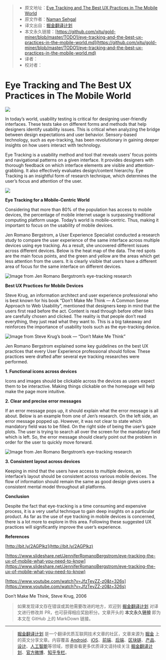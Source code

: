 > * 原文地址：[Eye Tracking and The Best UX Practices in The Mobile World](https://medium.com/nyc-design/eye-tracking-and-the-best-ux-practices-in-the-mobile-world-a101f67f20dd)
> * 原文作者：[Naman Sehgal](https://medium.com/@sehgal.naman)
> * 译文出自：[掘金翻译计划](https://github.com/xitu/gold-miner)
> * 本文永久链接：[https://github.com/xitu/gold-miner/blob/master/TODO1/eye-tracking-and-the-best-ux-practices-in-the-mobile-world.md](https://github.com/xitu/gold-miner/blob/master/TODO1/eye-tracking-and-the-best-ux-practices-in-the-mobile-world.md)
> * 译者：
> * 校对者：

# Eye Tracking and The Best UX Practices in The Mobile World

![](https://cdn-images-1.medium.com/max/2000/1*spEmZXSrMLBkTQFEQY-jVA.jpeg)

In today’s world, usability testing is critical for designing user-friendly interfaces. These tests take on different forms and methods that help designers identify usability issues. This is critical when analyzing the bridge between design expectations and user behavior. Sensory-based technology, such as eye-tracking, has been revolutionary in gaining deeper insights on how users interact with technology.

Eye Tracking is a usability method and tool that reveals users’ focus points and navigational patterns on a given interface. It provides designers with thorough feedback on which interface elements are visible and attention-grabbing. It also effectively evaluates design/content hierarchy. Eye Tracking is an insightful form of research technique, which determines the user’s focus and attention of the user.

![](https://cdn-images-1.medium.com/max/2000/1*sAtbUAIscKdVhVOoV6J1BA.jpeg)

**Eye Tracking for a Mobile-Centric World**

Considering that more than 80% of the population has access to mobile devices, the percentage of mobile internet usage is surpassing traditional computing platform usage. Today’s world is mobile-centric. Thus, making it important to focus on the usability of mobile devices.

Jen Romano Bergstrom, a User Experience Specialist conducted a research study to compare the user experience of the same interface across multiple devices using eye tracking. As a result, she uncovered different issues across different devices. Below is the heat map of the data. The red spots are the main focus points, and the green and yellow are the areas which get less attention from the users. It is clearly visible that users have a different area of focus for the same interface on different devices.

![**Image from Jen Romano Bergstrom’s eye-tracking research**](https://cdn-images-1.medium.com/max/3924/1*hoCe7meUocl79e7ZairBNg.jpeg)

**Best UX Practices for Mobile Devices**

Steve Krug, an information architect and user experience professional who is best known for his book “Don’t Make Me Think — A Common Sense Approach to Web Usability”, mentioned that designers keep in mind that the users first read before the act. Content is read through before other links are carefully chosen and clicked. The reality is that people don’t read everything, they just read what they want to. This is a big takeaway and reinforces the importance of usability tools such as the eye-tracking device.

![**Image from Steve Krug’s book — “Don’t Make Me Think”**](https://cdn-images-1.medium.com/max/2000/1*YHZz6pAqHABKtVVsrhLwJg.jpeg)

Jen Romano Bergstrom explained some key guidelines on the best UX practices that every User Experience professional should follow. These practices were drafted after several eye tracking researches were performed.

**1. Functional icons across devices**

Icons and images should be clickable across the devices as users expect them to be interactive. Making things clickable on the homepage will help make the page more intuitive.

**2. Clear and precise error messages**

If an error message pops up, it should explain what the error message is all about. Below is an example from one of Jen’s research. On the left side, an error message popped up. However, it was not clear to state which mandatory field was to be filled. On the right side of being the user’s gaze plots. The user is trying to search all over the screen for the mandatory field which is left. So, the error message should clearly point out the problem in order for the user to quickly move forward.

![**Image from Jen Romano Bergstrom’s eye-tracking research**](https://cdn-images-1.medium.com/max/2688/1*D4lUGwQswG5pSr9uwIf-Xg.png)

**3. Consistent layout across devices**

Keeping in mind that the users have access to multiple devices, an interface’s layout should be consistent across various mobile devices. The flow of information should remain the same as good design gives users a consistent mental model throughout all platforms.

**Conclusion**

Despite the fact that eye-tracking is a time consuming and expensive process, it is a very useful technique to gain deep insights on a particular product. As far as the use of eye tracking in mobile devices is concerned, there is a lot more to explore in this area. Following these suggested UX practices will significantly improve the user’s experience.

**References**

[http://bit.ly/2AGPlkz](http://bit.ly/2AGPlkz)

[https://www.slideshare.net/JenniferRomanoBergstrom/eye-tracking-the-ux-of-mobile-what-you-need-to-know](https://www.slideshare.net/JenniferRomanoBergstrom/eye-tracking-the-ux-of-mobile-what-you-need-to-know)

[https://www.youtube.com/watch?v=JfzTevZZ-z0&t=326s](https://www.youtube.com/watch?v=JfzTevZZ-z0&t=326s)

Don’t Make Me Think, Steve Krug, 2006

> 如果发现译文存在错误或其他需要改进的地方，欢迎到 [掘金翻译计划](https://github.com/xitu/gold-miner) 对译文进行修改并 PR，也可获得相应奖励积分。文章开头的 **本文永久链接** 即为本文在 GitHub 上的 MarkDown 链接。

---

> [掘金翻译计划](https://github.com/xitu/gold-miner) 是一个翻译优质互联网技术文章的社区，文章来源为 [掘金](https://juejin.im) 上的英文分享文章。内容覆盖 [Android](https://github.com/xitu/gold-miner#android)、[iOS](https://github.com/xitu/gold-miner#ios)、[前端](https://github.com/xitu/gold-miner#前端)、[后端](https://github.com/xitu/gold-miner#后端)、[区块链](https://github.com/xitu/gold-miner#区块链)、[产品](https://github.com/xitu/gold-miner#产品)、[设计](https://github.com/xitu/gold-miner#设计)、[人工智能](https://github.com/xitu/gold-miner#人工智能)等领域，想要查看更多优质译文请持续关注 [掘金翻译计划](https://github.com/xitu/gold-miner)、[官方微博](http://weibo.com/juejinfanyi)、[知乎专栏](https://zhuanlan.zhihu.com/juejinfanyi)。
